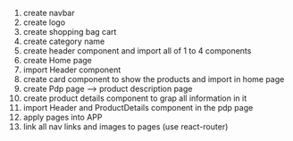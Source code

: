 1. create navbar
2. create logo
3. create shopping bag cart
4. create category name
5. create header component and import all of 1 to 4 components
6. create Home page
7. import Header component
8. create card component to show the products and import in home page
9. create Pdp page --> product description page
10. create product details component to grap all information in it
11. import Header and ProductDetails component in the pdp page
12. apply pages into APP
13. link all nav links and images to pages (use react-router)